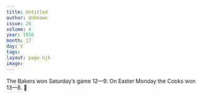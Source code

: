 ```yaml
---
title: Untitled
author: Unknown
issue: 26
volume: 4
year: 1916
month: 17
day: V
tags:
layout: page.njk
image:
---
```

The Bakers won Saturday’s game 12—9. On Easter Monday the Cooks won 13—8. 
